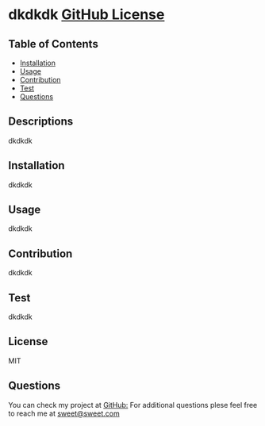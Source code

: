 # dkdkdk [GitHub License](https://img.shields.io/bower/l/Mi)
  
  ## Table of Contents
  * [Installation](#installation)
  * [Usage](#usage)
  * [Contribution](#contribution)
  * [Test](#test)
  * [Questions](#questions)
 
  ## Descriptions
  dkdkdk
  
  ## Installation
  dkdkdk
   

  ## Usage
  dkdkdk
  

  ## Contribution
  dkdkdk
  

  ## Test
  dkdkdk
  

  ## License
  MIT
  

  ## Questions
  You can check my project at [GitHub:](git@github.com)
  For additional questions plese feel free to reach me at sweet@sweet.com